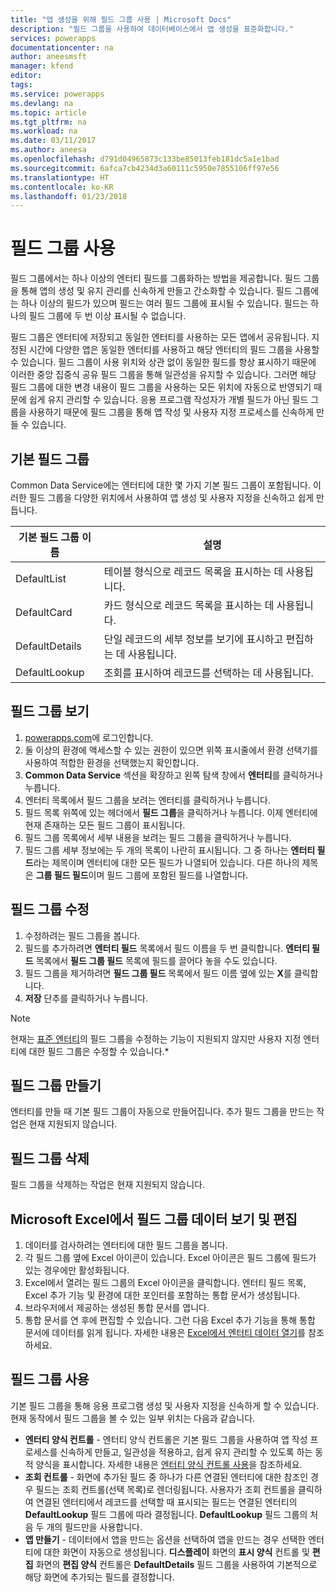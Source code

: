 ```yaml
---
title: "앱 생성을 위해 필드 그룹 사용 | Microsoft Docs"
description: "필드 그룹을 사용하여 데이터베이스에서 앱 생성을 표준화합니다."
services: powerapps
documentationcenter: na
author: aneesmsft
manager: kfend
editor: 
tags: 
ms.service: powerapps
ms.devlang: na
ms.topic: article
ms.tgt_pltfrm: na
ms.workload: na
ms.date: 03/11/2017
ms.author: aneesa
ms.openlocfilehash: d791d04965873c133be85013feb181dc5a1e1bad
ms.sourcegitcommit: 6afca7cb4234d3a60111c5950e7855106ff97e56
ms.translationtype: HT
ms.contentlocale: ko-KR
ms.lasthandoff: 01/23/2018
---
```

# <a name="use-field-groups"></a>필드 그룹 사용
필드 그룹에서는 하나 이상의 엔터티 필드를 그룹화하는 방법을 제공합니다. 필드 그룹을 통해 앱의 생성 및 유지 관리를 신속하게 만들고 간소화할 수 있습니다. 필드 그룹에는 하나 이상의 필드가 있으며 필드는 여러 필드 그룹에 표시될 수 있습니다. 필드는 하나의 필드 그룹에 두 번 이상 표시될 수 없습니다.

필드 그룹은 엔터티에 저장되고 동일한 엔터티를 사용하는 모든 앱에서 공유됩니다. 지정된 시간에 다양한 앱은 동일한 엔터티를 사용하고 해당 엔터티의 필드 그룹을 사용할 수 있습니다. 필드 그룹이 사용 위치와 상관 없이 동일한 필드를 항상 표시하기 때문에 이러한 중앙 집중식 공유 필드 그룹을 통해 일관성을 유지할 수 있습니다. 그러면 해당 필드 그룹에 대한 변경 내용이 필드 그룹을 사용하는 모든 위치에 자동으로 반영되기 때문에 쉽게 유지 관리할 수 있습니다. 응용 프로그램 작성자가 개별 필드가 아닌 필드 그룹을 사용하기 때문에 필드 그룹을 통해 앱 작성 및 사용자 지정 프로세스를 신속하게 만들 수 있습니다.

## <a name="default-field-groups"></a>기본 필드 그룹
Common Data Service에는 엔터티에 대한 몇 가지 기본 필드 그룹이 포함됩니다. 이러한 필드 그룹을 다양한 위치에서 사용하여 앱 생성 및 사용자 지정을 신속하고 쉽게 만듭니다.

| 기본 필드 그룹 이름 | 설명 |
| --- | --- |
| DefaultList |테이블 형식으로 레코드 목록을 표시하는 데 사용됩니다. |
| DefaultCard |카드 형식으로 레코드 목록을 표시하는 데 사용됩니다. |
| DefaultDetails |단일 레코드의 세부 정보를 보기에 표시하고 편집하는 데 사용됩니다. |
| DefaultLookup |조회를 표시하여 레코드를 선택하는 데 사용됩니다. |

## <a name="view-a-field-group"></a>필드 그룹 보기
1. [powerapps.com](https://web.powerapps.com)에 로그인합니다.
2. 둘 이상의 환경에 액세스할 수 있는 권한이 있으면 위쪽 표시줄에서 환경 선택기를 사용하여 적합한 환경을 선택했는지 확인합니다.
3. **Common Data Service** 섹션을 확장하고 왼쪽 탐색 창에서 **엔터티**를 클릭하거나 누릅니다.
4. 엔터티 목록에서 필드 그룹을 보려는 엔터티를 클릭하거나 누릅니다.
5. 필드 목록 위쪽에 있는 헤더에서 **필드 그룹**을 클릭하거나 누릅니다. 이제 엔터티에 현재 존재하는 모든 필드 그룹이 표시됩니다.
6. 필드 그룹 목록에서 세부 내용을 보려는 필드 그룹을 클릭하거나 누릅니다.
7. 필드 그룹 세부 정보에는 두 개의 목록이 나란히 표시됩니다. 그 중 하나는 **엔터티 필드**라는 제목이며 엔터티에 대한 모든 필드가 나열되어 있습니다. 다른 하나의 제목은 **그룹 필드 필드**이며 필드 그룹에 포함된 필드를 나열합니다.

## <a name="modify-a-field-group"></a>필드 그룹 수정
1. 수정하려는 필드 그룹을 봅니다.
2. 필드를 추가하려면 **엔터티 필드** 목록에서 필드 이름을 두 번 클릭합니다. **엔터티 필드** 목록에서 **필드 그룹 필드** 목록에 필드를 끌어다 놓을 수도 있습니다.
3. 필드 그룹을 제거하려면 **필드 그룹 필드** 목록에서 필드 이름 옆에 있는 **X**를 클릭합니다.
4. **저장** 단추를 클릭하거나 누릅니다.

> [!NOTE]
> 현재는 [표준 엔터티](guided-learning/manage-data.yml#step-2)의 필드 그룹을 수정하는 기능이 지원되지 않지만 사용자 지정 엔터티에 대한 필드 그룹은 수정할 수 있습니다.*

## <a name="creating-a-field-group"></a>필드 그룹 만들기
엔터티를 만들 때 기본 필드 그룹이 자동으로 만들어집니다. 추가 필드 그룹을 만드는 작업은 현재 지원되지 않습니다.

## <a name="delete-a-field-group"></a>필드 그룹 삭제
필드 그룹을 삭제하는 작업은 현재 지원되지 않습니다.

## <a name="view-and-edit-field-group-data-in-microsoft-excel"></a>Microsoft Excel에서 필드 그룹 데이터 보기 및 편집
1. 데이터를 검사하려는 엔터티에 대한 필드 그룹을 봅니다.
2. 각 필드 그룹 옆에 Excel 아이콘이 있습니다. Excel 아이콘은 필드 그룹에 필드가 있는 경우에만 활성화됩니다.
3. Excel에서 열려는 필드 그룹의 Excel 아이콘을 클릭합니다. 엔터티 필드 목록, Excel 추가 기능 및 환경에 대한 포인터를 포함하는 통합 문서가 생성됩니다.
4. 브라우저에서 제공하는 생성된 통합 문서를 엽니다.
5. 통합 문서를 연 후에 편집할 수 있습니다. 그런 다음 Excel 추가 기능을 통해 통합 문서에 데이터를 읽게 됩니다. 자세한 내용은 [Excel에서 엔터티 데이터 열기](data-platform-interactive-excel.md)를 참조하세요.

## <a name="field-group-usage"></a>필드 그룹 사용
기본 필드 그룹을 통해 응용 프로그램 생성 및 사용자 지정을 신속하게 할 수 있습니다. 현재 동작에서 필드 그룹을 볼 수 있는 일부 위치는 다음과 같습니다.

* **엔터티 양식 컨트롤** - 엔터티 양식 컨트롤은 기본 필드 그룹을 사용하여 앱 작성 프로세스를 신속하게 만들고, 일관성을 적용하고, 쉽게 유지 관리할 수 있도록 하는 동적 양식을 표시합니다. 자세한 내용은 [엔터티 양식 컨트롤 사용](entity-form-control.md)을 참조하세요.
* **조회 컨트롤** - 화면에 추가된 필드 중 하나가 다른 연결된 엔터티에 대한 참조인 경우 필드는 조회 컨트롤(선택 목록)로 렌더링됩니다. 사용자가 조회 컨트롤을 클릭하여 연결된 엔터티에서 레코드를 선택할 때 표시되는 필드는 연결된 엔터티의 **DefaultLookup** 필드 그룹에 따라 결정됩니다. **DefaultLookup** 필드 그룹의 처음 두 개의 필드만을 사용합니다.
* **앱 만들기** - 데이터에서 앱을 만드는 옵션을 선택하여 앱을 만드는 경우 선택한 엔터티에 대한 화면이 자동으로 생성됩니다. **디스플레이** 화면의 **표시 양식** 컨트롤 및 **편집** 화면의 **편집 양식** 컨트롤은 **DefaultDetails** 필드 그룹을 사용하여 기본적으로 해당 화면에 추가되는 필드를 결정합니다.


